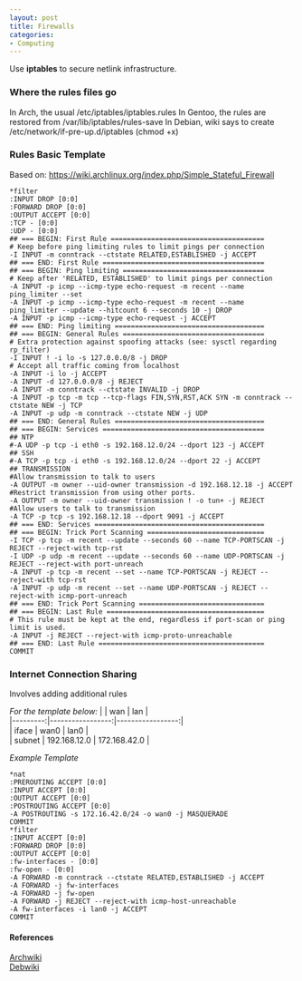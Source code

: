 ```yaml
---
layout: post
title: Firewalls
categories:
- Computing
---
```

Use **iptables** to secure netlink infrastructure.

### Where the rules files go
In Arch, the usual /etc/iptables/iptables.rules
In Gentoo, the rules are restored from /var/lib/iptables/rules-save
In Debian, wiki says to create /etc/network/if-pre-up.d/iptables (chmod +x)

### Rules Basic Template
Based on: https://wiki.archlinux.org/index.php/Simple_Stateful_Firewall

```
*filter
:INPUT DROP [0:0]
:FORWARD DROP [0:0]
:OUTPUT ACCEPT [0:0]
:TCP - [0:0]
:UDP - [0:0]
## === BEGIN: First Rule ======================================
# Keep before ping limiting rules to limit pings per connection
-I INPUT -m conntrack --ctstate RELATED,ESTABLISHED -j ACCEPT
## === END: First Rule ========================================
## === BEGIN: Ping limiting ===================================
# Keep after 'RELATED, ESTABLISHED' to limit pings per connection
-A INPUT -p icmp --icmp-type echo-request -m recent --name ping_limiter --set
-A INPUT -p icmp --icmp-type echo-request -m recent --name ping_limiter --update --hitcount 6 --seconds 10 -j DROP
-A INPUT -p icmp --icmp-type echo-request -j ACCEPT
## === END: Ping limiting =====================================
## === BEGIN: General Rules ===================================
# Extra protection against spoofing attacks (see: sysctl regarding rp_filter)
-I INPUT ! -i lo -s 127.0.0.0/8 -j DROP
# Accept all traffic coming from localhost
-A INPUT -i lo -j ACCEPT
-A INPUT -d 127.0.0.0/8 -j REJECT
-A INPUT -m conntrack --ctstate INVALID -j DROP
-A INPUT -p tcp -m tcp --tcp-flags FIN,SYN,RST,ACK SYN -m conntrack --ctstate NEW -j TCP
-A INPUT -p udp -m conntrack --ctstate NEW -j UDP
## === END: General Rules =====================================
## === BEGIN: Services ========================================
## NTP
#-A UDP -p tcp -i eth0 -s 192.168.12.0/24 --dport 123 -j ACCEPT
## SSH
#-A TCP -p tcp -i eth0 -s 192.168.12.0/24 --dport 22 -j ACCEPT
## TRANSMISSION
#Allow transmission to talk to users
-A OUTPUT -m owner --uid-owner transmission -d 192.168.12.18 -j ACCEPT
#Restrict transmission from using other ports.
-A OUTPUT -m owner --uid-owner transmission ! -o tun+ -j REJECT
#Allow users to talk to transmission
-A TCP -p tcp -s 192.168.12.18 --dport 9091 -j ACCEPT
## === END: Services ==========================================
## === BEGIN: Trick Port Scanning =============================
-I TCP -p tcp -m recent --update --seconds 60 --name TCP-PORTSCAN -j REJECT --reject-with tcp-rst
-I UDP -p udp -m recent --update --seconds 60 --name UDP-PORTSCAN -j REJECT --reject-with port-unreach
-A INPUT -p tcp -m recent --set --name TCP-PORTSCAN -j REJECT --reject-with tcp-rst
-A INPUT -p udp -m recent --set --name UDP-PORTSCAN -j REJECT --reject-with icmp-port-unreach
## === END: Trick Port Scanning ===============================
## === BEGIN: Last Rule =======================================
# This rule must be kept at the end, regardless if port-scan or ping limit is used.
-A INPUT -j REJECT --reject-with icmp-proto-unreachable
## === END: Last Rule =========================================
COMMIT
```

### Internet Connection Sharing
Involves adding additional rules

*For the template below:*
    |          |              wan |             lan  |  
    |---------:|-----------------:|-----------------:|  
    |  iface   |             wan0 |            lan0  |  
    |  subnet  |     192.168.12.0 |    172.168.42.0  |  

*Example Template*
```
*nat
:PREROUTING ACCEPT [0:0]
:INPUT ACCEPT [0:0]
:OUTPUT ACCEPT [0:0]
:POSTROUTING ACCEPT [0:0]
-A POSTROUTING -s 172.16.42.0/24 -o wan0 -j MASQUERADE
COMMIT
*filter
:INPUT ACCEPT [0:0]
:FORWARD DROP [0:0]
:OUTPUT ACCEPT [0:0]
:fw-interfaces - [0:0]
:fw-open - [0:0]
-A FORWARD -m conntrack --ctstate RELATED,ESTABLISHED -j ACCEPT
-A FORWARD -j fw-interfaces
-A FORWARD -j fw-open
-A FORWARD -j REJECT --reject-with icmp-host-unreachable
-A fw-interfaces -i lan0 -j ACCEPT
COMMIT
```

#### References
[Archwiki](https://wiki.archlinux.org/index.php/Simple_Stateful_Firewall)  
[Debwiki](https://wiki.debian.org/iptables)

